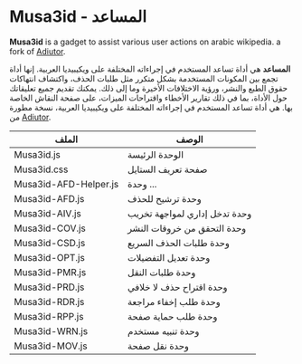 # Musa3id - المساعد

**Musa3id** is a gadget to assist various user actions on arabic wikipedia. a fork of [Adiutor](https://github.com/Vikipolimer/Adiutor).

**المساعد** هي أداة تساعد المستخدم في إجراءاته المختلفة على ويكيبيديا العربية.  إنها أداة تجمع بين المكونات المستخدمة بشكل متكرر مثل طلبات الحذف، واكتشاف انتهاكات حقوق الطبع والنشر، ورؤية الاختلافات الأخيرة وما إلى ذلك.  يمكنك تقديم جميع تعليقاتك حول الأداة، بما في ذلك تقارير الأخطاء واقتراحات الميزات، على صفحة النقاش الخاصة بها. 
هي أداة تساعد المستخدم في إجراءاته المختلفة على ويكيبيديا العربية، نسخة مطورة من [Adiutor](https://github.com/Vikipolimer/Adiutor).

| الملف | الوصف |
| --- | --- |
| Musa3id.js | الوحدة الرئيسة |
| Musa3id.css | صفحة تعريف الستايل |
| Musa3id-AFD-Helper.js | وحدة ... |
| Musa3id-AFD.js | وحدة ترشيح للحذف |
| Musa3id-AIV.js | وحدة تدخل إداري لمواجهة تخريب |
| Musa3id-COV.js | وحدة التحقق من خروقات النشر |
| Musa3id-CSD.js | وحدة طلبات الحذف السريع |
| Musa3id-OPT.js | وحدة تعديل التفضيلات |
| Musa3id-PMR.js | وحدة طلبات النقل |
| Musa3id-PRD.js | وحدة اقتراح حذف لا خلافي |
| Musa3id-RDR.js | وحدة طلب إخفاء مراجعة |
| Musa3id-RPP.js | وحدة طلب حماية صفحة |
| Musa3id-WRN.js | وحدة تنبيه مستخدم |
| Musa3id-MOV.js | وحدة نقل صفحة |
